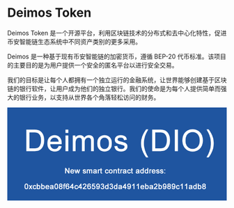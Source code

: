 # Deimos Token

Deimos Token 是一个开源平台，利用区块链技术的分布式和去中心化特性，促进币安智能链生态系统中不同资产类别的更多采用。

Deimos 是一种基于现有币安智能链的加密货币，遵循 BEP-20 代币标准。该项目的主要目的是为用户提供一个安全的匿名平台以进行安全交易。



我们的目标是让每个人都拥有一个独立运行的金融系统，让世界能够创建基于区块链的银行软件，让用户成为他们的独立银行。我们的使命是为每个人提供简单而强大的银行业务，以支持从世界各个角落轻松访问的财务。

![FSNHB18X0AAHerB](FSNHB18X0AAHerB.png)


